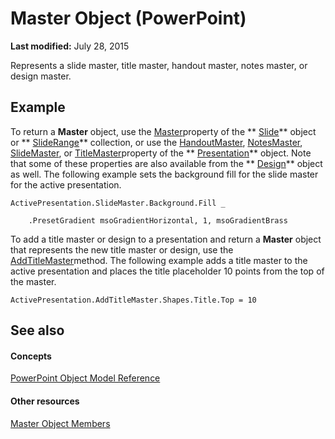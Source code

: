 
# Master Object (PowerPoint)

 **Last modified:** July 28, 2015

Represents a slide master, title master, handout master, notes master, or design master.

## Example

To return a  **Master** object, use the [Master](cec5385d-f6af-dd8d-7989-251a70c4937e.md)property of the  ** [Slide](afe42344-6898-00d2-ecc1-b0ed23a71fe8.md)** object or ** [SlideRange](440ab59d-744a-209f-bf28-d0acd3a21e1a.md)** collection, or use the [HandoutMaster](d80a8e51-61db-8da0-1fda-20a043e62569.md),  [NotesMaster](0889b69b-4c51-82cf-ccc2-ccb211d8a34e.md),  [SlideMaster](c6a9263c-462a-e9d8-7afc-32da3e133e90.md), or  [TitleMaster](d5a84b2a-fff0-dcb5-e744-466428a586b5.md)property of the  ** [Presentation](ec75cf52-69f8-d35b-0a26-4a8da8a9683f.md)** object. Note that some of these properties are also available from the ** [Design](3b02c779-8313-9512-c8d9-cf8a3883229f.md)** object as well. The following example sets the background fill for the slide master for the active presentation.


```
ActivePresentation.SlideMaster.Background.Fill _

    .PresetGradient msoGradientHorizontal, 1, msoGradientBrass
```

To add a title master or design to a presentation and return a  **Master** object that represents the new title master or design, use the [AddTitleMaster](b49baa5b-217a-ab6d-3cb3-ff74e533ef20.md)method. The following example adds a title master to the active presentation and places the title placeholder 10 points from the top of the master.




```
ActivePresentation.AddTitleMaster.Shapes.Title.Top = 10
```


## See also


#### Concepts


 [PowerPoint Object Model Reference](00acd64a-5896-0459-39af-98df2849849e.md)
#### Other resources


 [Master Object Members](156762f4-61b8-43d0-2ce3-3069184cc225.md)
